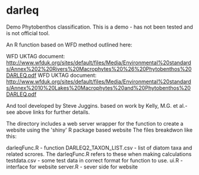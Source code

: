 darleq
======

Demo Phytobenthos classification. This is a demo - has not been tested and is not official tool.

An R function based on WFD method outlined here:

WFD UKTAG document: http://www.wfduk.org/sites/default/files/Media/Environmental%20standards/Annex%202%20Rivers%20Macrophytes%20%26%20Phytobenthos%20DARLEQ.pdf
WFD UKTAG document: http://www.wfduk.org/sites/default/files/Media/Environmental%20standards/Annex%2010%20Lakes%20Macrophytes%20and%20Phytobenthos%20DARLEQ.pdf

And tool developed by Steve Juggins. based on work by Kelly, M.G. et al.- see above links for further details.

The directory includes a web server wrapper for the function to create a website using the 'shiny' R package based website
The files breakdwon like this:

darleqFunc.R - function
DARLEQ2_TAXON_LIST.csv - list of diatom taxa and related scrores. The darleqFunc.R refers to these when making calculations
testdata.csv - some test data in correct format for function to use.
ui.R - interface for website
server.R - sever side for website



